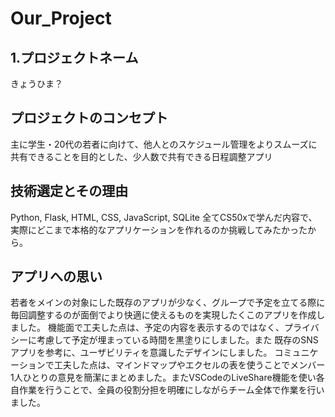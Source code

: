 # Our_Project
## 1.プロジェクトネーム
きょうひま？

## プロジェクトのコンセプト
主に学生・20代の若者に向けて、他人とのスケジュール管理をよりスムーズに共有できることを目的とした、少人数で共有できる日程調整アプリ

## 技術選定とその理由
Python, Flask, HTML, CSS, JavaScript, SQLite
全てCS50xで学んだ内容で、実際にどこまで本格的なアプリケーションを作れるのか挑戦してみたかったから。

## アプリへの思い
若者をメインの対象にした既存のアプリが少なく、グループで予定を立てる際に毎回調整するのが面倒でより快適に使えるものを実現したくこのアプリを作成しました。
機能面で工夫した点は、予定の内容を表示するのではなく、プライバシーに考慮して予定が埋まっている時間を黒塗りにしました。また 既存のSNSアプリを参考に、ユーザビリティを意識したデザインにしました。
コミュニケーションで工夫した点は、マインドマップやエクセルの表を使うことでメンバー1人ひとりの意見を簡潔にまとめました。またVSCodeのLiveShare機能を使い各自作業を行うことで、全員の役割分担を明確にしながらチーム全体で作業を行いました。